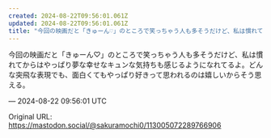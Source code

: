 ```yaml
---
created: 2024-08-22T09:56:01.061Z
updated: 2024-08-22T09:56:01.061Z
title: "今回の映画だと「きゅーん♡」のところで笑っちゃう人も多そうだけど、私は慣れてから[...]"
---
```


<p>今回の映画だと「きゅーん♡」のところで笑っちゃう人も多そうだけど、私は慣れてからはやっぱり夢な幸せなキュンな気持ちも感じるようになれてるよ。どんな突飛な表現でも、面白くてもやっぱり好きって思われるのは嬉しいからそう思える。</p>

&mdash; 2024-08-22 09:56:01 UTC

Original URL: https://mastodon.social/@sakuramochi0/113005072289766906
